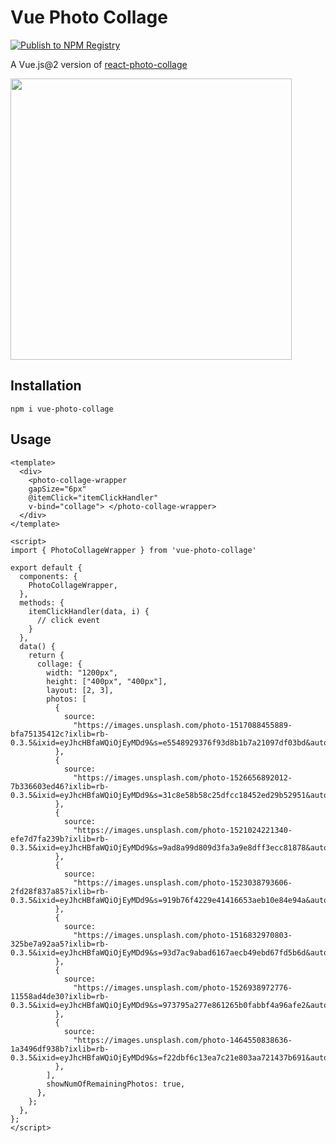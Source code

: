 # Vue Photo Collage

[![Publish to NPM Registry](https://github.com/seanghay/vue-photo-collage/actions/workflows/publish.yml/badge.svg)](https://github.com/seanghay/vue-photo-collage/actions/workflows/publish.yml)

A Vue.js@2 version of [react-photo-collage](https://github.com/sopetrichor/react-photo-collage)

<img src="https://user-images.githubusercontent.com/15277233/146314612-1fd03d11-f9a5-4eb2-aedc-17409ad5a16e.png" width=450>

## Installation

```
npm i vue-photo-collage
```

## Usage

```vue
<template>
  <div>
    <photo-collage-wrapper 
    gapSize="6px"
    @itemClick="itemClickHandler"
    v-bind="collage"> </photo-collage-wrapper>
  </div>
</template>

<script>
import { PhotoCollageWrapper } from 'vue-photo-collage'

export default {
  components: {
    PhotoCollageWrapper,
  },
  methods: {
    itemClickHandler(data, i) {
      // click event
    }
  },
  data() {
    return {
      collage: {
        width: "1200px",
        height: ["400px", "400px"],
        layout: [2, 3],
        photos: [
          {
            source:
              "https://images.unsplash.com/photo-1517088455889-bfa75135412c?ixlib=rb-0.3.5&ixid=eyJhcHBfaWQiOjEyMDd9&s=e5548929376f93d8b1b7a21097df03bd&auto=format&fit=crop&w=749&q=80",
          },
          {
            source:
              "https://images.unsplash.com/photo-1526656892012-7b336603ed46?ixlib=rb-0.3.5&ixid=eyJhcHBfaWQiOjEyMDd9&s=31c8e58b58c25dfcc18452ed29b52951&auto=format&fit=crop&w=334&q=80",
          },
          {
            source:
              "https://images.unsplash.com/photo-1521024221340-efe7d7fa239b?ixlib=rb-0.3.5&ixid=eyJhcHBfaWQiOjEyMDd9&s=9ad8a99d809d3fa3a9e8dff3ecc81878&auto=format&fit=crop&w=750&q=80",
          },
          {
            source:
              "https://images.unsplash.com/photo-1523038793606-2fd28f837a85?ixlib=rb-0.3.5&ixid=eyJhcHBfaWQiOjEyMDd9&s=919b76f4229e41416653aeb10e84e94a&auto=format&fit=crop&w=334&q=80",
          },
          {
            source:
              "https://images.unsplash.com/photo-1516832970803-325be7a92aa5?ixlib=rb-0.3.5&ixid=eyJhcHBfaWQiOjEyMDd9&s=93d7ac9abad6167aecb49ebd67fd5b6d&auto=format&fit=crop&w=751&q=80",
          },
          {
            source:
              "https://images.unsplash.com/photo-1526938972776-11558ad4de30?ixlib=rb-0.3.5&ixid=eyJhcHBfaWQiOjEyMDd9&s=973795a277e861265b0fabbf4a96afe2&auto=format&fit=crop&w=750&q=80",
          },
          {
            source:
              "https://images.unsplash.com/photo-1464550838636-1a3496df938b?ixlib=rb-0.3.5&ixid=eyJhcHBfaWQiOjEyMDd9&s=f22dbf6c13ea7c21e803aa721437b691&auto=format&fit=crop&w=888&q=80",
          },
        ],
        showNumOfRemainingPhotos: true,
      },
    };
  },
};
</script>
```

